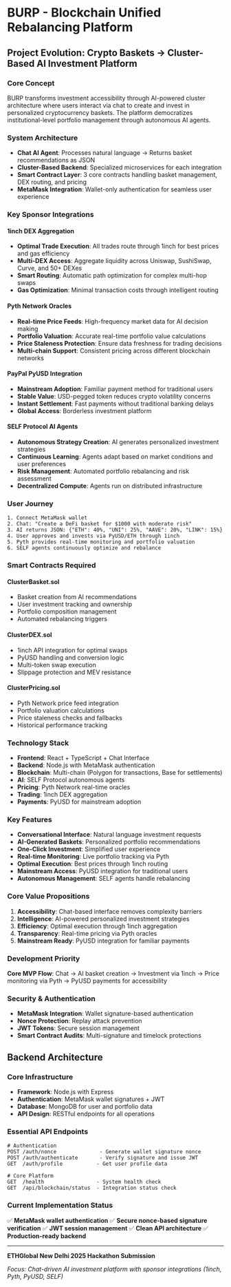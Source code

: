 # BURP - Blockchain Unified Rebalancing Platform

## **Project Evolution: Crypto Baskets → Cluster-Based AI Investment Platform**

### **Core Concept**
BURP transforms investment accessibility through AI-powered cluster architecture where users interact via chat to create and invest in personalized cryptocurrency baskets. The platform democratizes institutional-level portfolio management through autonomous AI agents.

### **System Architecture**
- **Chat AI Agent**: Processes natural language → Returns basket recommendations as JSON
- **Cluster-Based Backend**: Specialized microservices for each integration
- **Smart Contract Layer**: 3 core contracts handling basket management, DEX routing, and pricing
- **MetaMask Integration**: Wallet-only authentication for seamless user experience

### **Key Sponsor Integrations**

#### **1inch DEX Aggregation**
- **Optimal Trade Execution**: All trades route through 1inch for best prices and gas efficiency
- **Multi-DEX Access**: Aggregate liquidity across Uniswap, SushiSwap, Curve, and 50+ DEXes
- **Smart Routing**: Automatic path optimization for complex multi-hop swaps
- **Gas Optimization**: Minimal transaction costs through intelligent routing

#### **Pyth Network Oracles**
- **Real-time Price Feeds**: High-frequency market data for AI decision making
- **Portfolio Valuation**: Accurate real-time portfolio value calculations
- **Price Staleness Protection**: Ensure data freshness for trading decisions
- **Multi-chain Support**: Consistent pricing across different blockchain networks

#### **PayPal PyUSD Integration**
- **Mainstream Adoption**: Familiar payment method for traditional users
- **Stable Value**: USD-pegged token reduces crypto volatility concerns
- **Instant Settlement**: Fast payments without traditional banking delays
- **Global Access**: Borderless investment platform

#### **SELF Protocol AI Agents**
- **Autonomous Strategy Creation**: AI generates personalized investment strategies
- **Continuous Learning**: Agents adapt based on market conditions and user preferences
- **Risk Management**: Automated portfolio rebalancing and risk assessment
- **Decentralized Compute**: Agents run on distributed infrastructure

### **User Journey**
```
1. Connect MetaMask wallet
2. Chat: "Create a DeFi basket for $1000 with moderate risk"
3. AI returns JSON: {"ETH": 40%, "UNI": 25%, "AAVE": 20%, "LINK": 15%}
4. User approves and invests via PyUSD/ETH through 1inch
5. Pyth provides real-time monitoring and portfolio valuation
6. SELF agents continuously optimize and rebalance
```

### **Smart Contracts Required**

#### **ClusterBasket.sol**
- Basket creation from AI recommendations
- User investment tracking and ownership
- Portfolio composition management
- Automated rebalancing triggers

#### **ClusterDEX.sol**
- 1inch API integration for optimal swaps
- PyUSD handling and conversion logic
- Multi-token swap execution
- Slippage protection and MEV resistance

#### **ClusterPricing.sol**
- Pyth Network price feed integration
- Portfolio valuation calculations
- Price staleness checks and fallbacks
- Historical performance tracking

### **Technology Stack**
- **Frontend**: React + TypeScript + Chat Interface
- **Backend**: Node.js with MetaMask authentication
- **Blockchain**: Multi-chain (Polygon for transactions, Base for settlements)
- **AI**: SELF Protocol autonomous agents
- **Pricing**: Pyth Network real-time oracles
- **Trading**: 1inch DEX aggregation
- **Payments**: PyUSD for mainstream adoption

### **Key Features**
- **Conversational Interface**: Natural language investment requests
- **AI-Generated Baskets**: Personalized portfolio recommendations
- **One-Click Investment**: Simplified user experience
- **Real-time Monitoring**: Live portfolio tracking via Pyth
- **Optimal Execution**: Best prices through 1inch routing
- **Mainstream Access**: PyUSD integration for traditional users
- **Autonomous Management**: SELF agents handle rebalancing

### **Core Value Propositions**
1. **Accessibility**: Chat-based interface removes complexity barriers
2. **Intelligence**: AI-powered personalized investment strategies
3. **Efficiency**: Optimal execution through 1inch aggregation
4. **Transparency**: Real-time pricing via Pyth oracles
5. **Mainstream Ready**: PyUSD integration for familiar payments

### **Development Priority**
**Core MVP Flow**: Chat → AI basket creation → Investment via 1inch → Price monitoring via Pyth → PyUSD payments for accessibility

### **Security & Authentication**
- **MetaMask Integration**: Wallet signature-based authentication
- **Nonce Protection**: Replay attack prevention
- **JWT Tokens**: Secure session management
- **Smart Contract Audits**: Multi-signature and timelock protections

## **Backend Architecture**

### **Core Infrastructure**
- **Framework**: Node.js with Express
- **Authentication**: MetaMask wallet signatures + JWT
- **Database**: MongoDB for user and portfolio data
- **API Design**: RESTful endpoints for all operations

### **Essential API Endpoints**
```
# Authentication
POST /auth/nonce              - Generate wallet signature nonce
POST /auth/authenticate       - Verify signature and issue JWT
GET  /auth/profile           - Get user profile data

# Core Platform
GET  /health                 - System health check
GET  /api/blockchain/status  - Integration status check
```

### **Current Implementation Status**
✅ **MetaMask wallet authentication**
✅ **Secure nonce-based signature verification**
✅ **JWT session management**
✅ **Clean API architecture**
✅ **Production-ready backend**

---

**ETHGlobal New Delhi 2025 Hackathon Submission**

*Focus: Chat-driven AI investment platform with sponsor integrations (1inch, Pyth, PyUSD, SELF)*